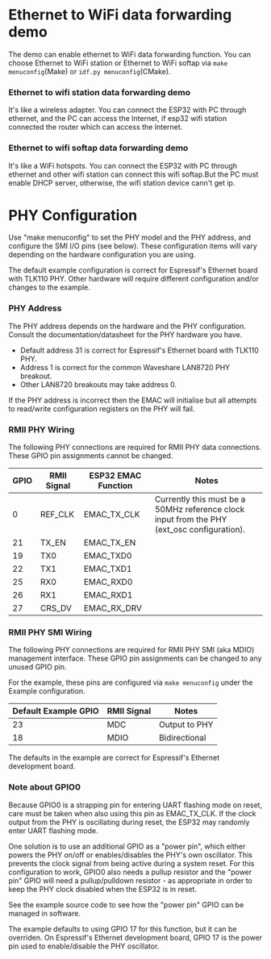 # Ethernet to WiFi data forwarding demo

The demo can enable ethernet to WiFi data forwarding function. You can choose Ethernet to WiFi station or Ethernet to WiFi softap via `make menuconfig`(Make) or `idf.py menuconfig`(CMake).

### Ethernet to wifi station data forwarding demo
It's like a wireless adapter. You can connect the ESP32 with PC through ethernet, and the PC can access the Internet, if esp32 wifi station connected the router which can access the Internet.

### Ethernet to wifi softap data forwarding demo
It's like a WiFi hotspots. You can connect the ESP32 with PC through ethernet and other wifi station can connect this wifi softap.But the PC must enable DHCP server, otherwise, the wifi station device cann't get ip.

# PHY Configuration

Use "make menuconfig" to set the PHY model and the PHY address, and configure the SMI I/O pins (see below). These configuration items will vary depending on the hardware configuration you are using.

The default example configuration is correct for Espressif's Ethernet board with TLK110 PHY. Other hardware will require different configuration and/or changes to the example.

### PHY Address

The PHY address depends on the hardware and the PHY configuration. Consult the documentation/datasheet for the PHY hardware you have.

* Default address 31 is correct for Espressif's Ethernet board with TLK110 PHY.
* Address 1 is correct for the common Waveshare LAN8720 PHY breakout.
* Other LAN8720 breakouts may take address 0.

If the PHY address is incorrect then the EMAC will initialise but all attempts to read/write configuration registers on the PHY will fail.

### RMII PHY Wiring

The following PHY connections are required for RMII PHY data connections. These GPIO pin assignments cannot be changed.

| GPIO    | RMII Signal | ESP32 EMAC Function | Notes |
| ------- | ----------- | ------------------- | ----- |
| 0       | REF_CLK     | EMAC_TX_CLK         | Currently this must be a 50MHz reference clock input from the PHY (ext_osc configuration). |
| 21      | TX_EN       | EMAC_TX_EN          | |
| 19      | TX0         | EMAC_TXD0           | |
| 22      | TX1         | EMAC_TXD1           | |
| 25      | RX0         | EMAC_RXD0           | |
| 26      | RX1         | EMAC_RXD1           | |
| 27      | CRS_DV      | EMAC_RX_DRV         | |

### RMII PHY SMI Wiring

The following PHY connections are required for RMII PHY SMI (aka MDIO) management interface. These GPIO pin assignments can be changed to any unused GPIO pin.

For the example, these pins are configured via `make menuconfig` under the Example configuration.

| Default Example GPIO | RMII Signal | Notes         |
| -------------------- | ----------- | ------------- |
| 23                   | MDC         | Output to PHY |
| 18                   | MDIO        | Bidirectional |

The defaults in the example are correct for Espressif's Ethernet development board.

### Note about GPIO0

Because GPIO0 is a strapping pin for entering UART flashing mode on reset, care must be taken when also using this pin as EMAC_TX_CLK. If the clock output from the PHY is oscillating during reset, the ESP32 may randomly enter UART flashing mode.

One solution is to use an additional GPIO as a "power pin", which either powers the PHY on/off or enables/disables the PHY's own oscillator. This prevents the clock signal from being active during a system reset. For this configuration to work, GPIO0 also needs a pullup resistor and the "power pin" GPIO will need a pullup/pulldown resistor - as appropriate in order to keep the PHY clock disabled when the ESP32 is in reset.

See the example source code to see how the "power pin" GPIO can be managed in software.

The example defaults to using GPIO 17 for this function, but it can be overriden. On Espressif's Ethernet development board, GPIO 17 is the power pin used to enable/disable the PHY oscillator.

